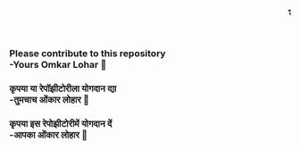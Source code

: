 <marquee><h1>स्वागत स्वागत स्वागत</h1></marquee>

### Please contribute to this repository <br/>-Yours Omkar Lohar 💖

### कृपया या रेपॉझीटोरीला योगदान द्या <br/>-तुमचाच ओंकार लोहार 💖

### कृपया इस रेपोझीटोरीमें योगदान दें <br/>-आपका ओंकार लोहार 💖
